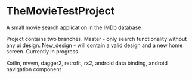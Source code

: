 # TheMovieTestProject
A small movie search application in the IMDb database

Project contains two branches. 
Master - only search functionality without any ui design.
New_design - will contain a valid design and a new home screen. Currently in progress

Kotlin, mvvm, dagger2, retrofit, rx2, android data binding, android navigation component 

